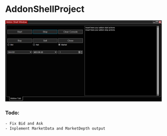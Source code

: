 # AddonShellProject
![](res/screen.png)
### Todo:
	- Fix Bid and Ask
	- Inplement MarketData and MarketDepth output
